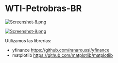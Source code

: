 # WTI-Petrobras-BR

[![Screenshot-8.png](https://i.postimg.cc/26H45drK/Screenshot-8.png)](https://postimg.cc/G8yB7yBF)

[![Screenshot-9.png](https://i.postimg.cc/Kvqx5J5Y/Screenshot-9.png)](https://postimg.cc/rKrBVG36)


Utilizamos las librerías:
* yfinance https://github.com/ranaroussi/yfinance
* matplotlib   https://github.com/matplotlib/matplotlib
